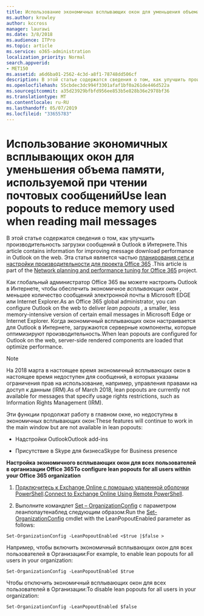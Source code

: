 ```yaml
---
title: Использование экономичных всплывающих окон для уменьшения объема памяти, используемой при чтении почтовых сообщений
ms.author: krowley
author: kccross
manager: laurawi
ms.date: 3/8/2018
ms.audience: ITPro
ms.topic: article
ms.service: o365-administration
localization_priority: Normal
search.appverid:
- MET150
ms.assetid: a6d6ba01-2562-4c3d-a8f1-78748dd506cf
description: В этой статье содержатся сведения о том, как улучшить производительность загрузки сообщений в Outlook в Интернете.
ms.openlocfilehash: 55cbdec3dc994f3301afaf1bf0a261de446d522a
ms.sourcegitcommit: a35d23929bfbfd956ee853b5e828b36e2978bf36
ms.translationtype: MT
ms.contentlocale: ru-RU
ms.lasthandoff: 05/07/2019
ms.locfileid: "33655783"
---
```

# <a name="use-lean-popouts-to-reduce-memory-used-when-reading-mail-messages"></a><span data-ttu-id="32b41-103">Использование экономичных всплывающих окон для уменьшения объема памяти, используемой при чтении почтовых сообщений</span><span class="sxs-lookup"><span data-stu-id="32b41-103">Use lean popouts to reduce memory used when reading mail messages</span></span>

<span data-ttu-id="32b41-104">В этой статье содержатся сведения о том, как улучшить производительность загрузки сообщений в Outlook в Интернете.</span><span class="sxs-lookup"><span data-stu-id="32b41-104">This article contains information for improving message download performance in Outlook on the web.</span></span> <span data-ttu-id="32b41-105">Эта статья является частью [планирования сети и настройки производительности для проекта Office 365](https://aka.ms/tune) .</span><span class="sxs-lookup"><span data-stu-id="32b41-105">This article is part of the [Network planning and performance tuning for Office 365](https://aka.ms/tune) project.</span></span>
   
<span data-ttu-id="32b41-106">Как глобальный администратор Office 365 вы можете настроить Outlook в Интернете, чтобы обеспечить экономичное *всплывающих окон* , меньшее количество сообщений электронной почты в Microsoft EDGE или Internet Explorer.</span><span class="sxs-lookup"><span data-stu-id="32b41-106">As an Office 365 global administrator, you can configure Outlook on the web to deliver  *lean popouts*  , a smaller, less memory-intensive version of certain email messages in Microsoft Edge or Internet Explorer.</span></span> <span data-ttu-id="32b41-107">Когда экономичный всплывающих окон настраивается для Outlook в Интернете, загружаются серверные компоненты, которые оптимизируют производительность.</span><span class="sxs-lookup"><span data-stu-id="32b41-107">When lean popouts are configured for Outlook on the web, server-side rendered components are loaded that optimize performance.</span></span> 
  
> [!NOTE]
> <span data-ttu-id="32b41-108">На 2018 марта в настоящее время экономичный всплывающих окон в настоящее время недоступен для сообщений, в которых указаны ограничения прав на использование, например, управления правами на доступ к данным (IRM).</span><span class="sxs-lookup"><span data-stu-id="32b41-108">As of March 2018, lean popouts are currently not available for messages that specify usage rights restrictions, such as Information Rights Management (IRM).</span></span> 
  
<span data-ttu-id="32b41-109">Эти функции продолжат работу в главном окне, но недоступны в экономичных всплывающих окон:</span><span class="sxs-lookup"><span data-stu-id="32b41-109">These features will continue to work in the main window but are not available in lean popouts:</span></span>
  
- <span data-ttu-id="32b41-110">Надстройки Outlook</span><span class="sxs-lookup"><span data-stu-id="32b41-110">Outlook add-ins</span></span>
    
- <span data-ttu-id="32b41-111">Присутствие в Skype для бизнеса</span><span class="sxs-lookup"><span data-stu-id="32b41-111">Skype for Business presence</span></span>
    
 <span data-ttu-id="32b41-112">**Настройка экономичного всплывающих окон для всех пользователей в организации Office 365**</span><span class="sxs-lookup"><span data-stu-id="32b41-112">**To configure lean popouts for all users within your Office 365 organization**</span></span>
  
1. <span data-ttu-id="32b41-113">[Подключитесь к Exchange Online с помощью удаленной оболочки PowerShell](http://technet.microsoft.com/library/jj984289%28v=exchg.150%29.aspx ).</span><span class="sxs-lookup"><span data-stu-id="32b41-113">[Connect to Exchange Online Using Remote PowerShell](http://technet.microsoft.com/library/jj984289%28v=exchg.150%29.aspx ).</span></span>
    
2. <span data-ttu-id="32b41-114">Выполните командлет [Set – OrganizationConfig](https://technet.microsoft.com/library/aa997443%28v=exchg.160%29.aspx) с параметром леанпопаутенаблед следующим образом:</span><span class="sxs-lookup"><span data-stu-id="32b41-114">Run the [Set-OrganizationConfig](https://technet.microsoft.com/library/aa997443%28v=exchg.160%29.aspx) cmdlet with the LeanPopoutEnabled parameter as follows:</span></span> 
    
  ```
  Set-OrganizationConfig -LeanPopoutEnabled <$true |$false >
  ```

  <span data-ttu-id="32b41-115">Например, чтобы включить экономичный всплывающих окон для всех пользователей в Организации:</span><span class="sxs-lookup"><span data-stu-id="32b41-115">For example, to enable lean popouts for all users in your organization:</span></span>
    
  ```
  Set-OrganizationConfig -LeanPopoutEnabled $true
  ```

  <span data-ttu-id="32b41-116">Чтобы отключить экономичный всплывающих окон для всех пользователей в Организации:</span><span class="sxs-lookup"><span data-stu-id="32b41-116">To disable lean popouts for all users in your organization:</span></span>
    
  ```
  Set-OrganizationConfig -LeanPopoutEnabled $false
  ```


